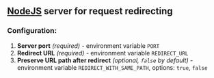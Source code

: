 ## [NodeJS](https://nodejs.org) server for request redirecting

### Configuration:
1. **Server port** *(required)* - environment variable `PORT`
2. **Redirect URL** *(required)* - environment variable `REDIRECT_URL`
3. **Preserve URL path after redirect** *(optional, `false` by default)* - environment variable `REDIRECT_WITH_SAME_PATH`, options: `true`, `false`
